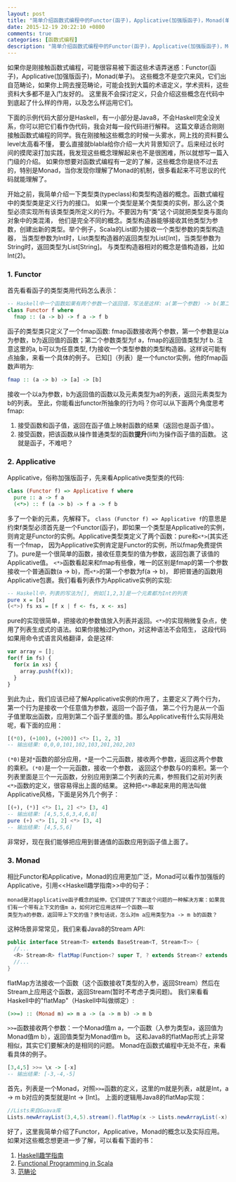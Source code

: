```yaml
---
layout: post
title: "简单介绍函数式编程中的Functor(函子)，Applicative(加强版函子)，Monad(单子)"
date: 2015-12-19 20:22:10 +0800
comments: true
categories: [函数式编程]
description: "简单介绍函数式编程中的Functor(函子)，Applicative(加强版函子)，Monad(单子)"
---
```


如果你是刚接触函数式编程，可能很容易被下面这些术语弄迷惑：Functor(函子)，Applicative(加强版函子)，Monad(单子)。
这些概念不是空穴来风，它们出自范畴论，如果你上网去搜范畴论，可能会找到大篇的术语定义，学术资料，这些资料大多都不是入门友好的。
这里我不会探讨定义，只会介绍这些概念在代码中到底起了什么样的作用，以及怎么样运用它们。

下面的示例代码大部分是Haskell，有一小部分是Java8，不会Haskell完全没关系，你可以把它们看作伪代码，我会对每一段代码进行解释。
这篇文章适合刚刚接触函数式编程的同学。我在刚接触这些概念的时候一头雾水，网上找的资料要么level太高看不懂，
要么直接就blabla给你介绍一大片背景知识了。后来经过长时间的摸爬滚打加实践，我发现这些概念理解起来也不是很困难，所以就想写一篇入门级的介绍。
如果你想要对函数式编程有一定的了解，这些概念你是绕不过去的，特别是Monad，当你发现你理解了Monad的机制，很多看起来不可思议的代码就能理解了。

开始之前，我简单介绍一下类型类(typeclass)和类型构造器的概念。函数式编程中的类型类是定义行为的接口。
如果一个类型是某个类型类的实例，那么这个类型必须实现所有该类型类所定义的行为。不要因为有“类”这个词就把类型类与面向对象中的类混淆，
他们是完全不同的概念。类型构造器能够接收其他类型为参数，创建出新的类型。举个例子，Scala的List即为接收一个类型参数的类型构造器，
当类型参数为Int时，List类型构造器的返回类型为List[Int]，当类型参数为String时，返回类型为List[String]。
与类型构造器相对的概念是值构造器，比如Int(2)。

### 1. Functor

首先看看函子的类型类用代码怎么表示：
```haskell
-- Haskell中一个函数如果有两个参数一个返回值，写法是这样: a(第一个参数) -> b(第二个参数) -> c(返回值)
class Functor f where
  fmap :: (a -> b) -> f a -> f b
```
函子的类型类只定义了一个fmap函数: fmap函数接收两个参数，第一个参数是以a为参数，b为返回值的函数；第二个参数类型为f a，fmap的返回值类型为f b.
注意这里的a, b可以为任意类型, f为接收一个类型参数的类型构造器。这样说可能有点抽象，来看一个具体的例子。
已知[]（列表）是一个functor实例，他的fmap函数声明为:
```haskell
fmap :: (a -> b) -> [a] -> [b]
```
接收一个以a为参数，b为返回值的函数以及元素类型为a的列表，返回元素类型为b的列表。
至此，你能看出functor所抽象的行为吗？你可以从下面两个角度思考fmap:
1. 接受函数和函子值，返回在函子值上映射函数的结果（返回也是函子值）。
2. 接受函数，把该函数从操作普通类型的函数**提升**(lift)为操作函子值的函数。
这就是函子，不难吧？
<!--more-->
### 2. Applicative
Applicative，俗称加强版函子，先来看Applicative类型类的代码:
```haskell
class (Functor f) => Applicative f where
  pure :: a -> f a
  (<*>) :: f (a -> b) -> f a -> f b
```
多了一个新的元素，先解释下。
`class (Functor f) => Applicative f`的意思是约束f类型必须首先是一个Functor(函子)，即如果一个类型是Applicative的实例，
则肯定是Functor的实例。Applicative类型类定义了两个函数：pure和`<*>`(其实还有一个fmap，
因为Applicative实例肯定是Functor的实例，所以fmap免费提供了)。pure是一个很简单的函数，接收任意类型的值为参数，返回包裹了该值的Applicative值。
`<*>`函数看起来和fmap有些像，唯一的区别是fmap的第一个参数接收一个普通函数(a -> b)，而`<*>`的第一个参数为f(a -> b)，
即把普通的函数用Applicative包裹。我们看看列表作为Applicative实例的实现:
```haskell
-- Haskell中，列表的写法为[], 例如[1,2,3]是一个元素都为Int的列表
pure x = [x]
(<*>) fs xs = [f x | f <- fs, x <- xs]
```
pure的实现很简单，把接收的参数值放入列表并返回。`<*>`的实现稍微复杂点，使用了列表生成式的语法。如果你接触过Python，对这种语法不会陌生，
这段代码如果用命令式语言风格翻译，会是这样:
```javascript
var array = [];
for(f in fs) {
  for(x in xs) {
    array.push(f(x));
  }
}
```
到此为止，我们应该已经了解Applicative实例的作用了，主要定义了两个行为，第一个行为是接收一个任意值为参数，返回一个函子值，
第二个行为是从一个函子值里取出函数，应用到第二个函子里面的值。那么Applicative有什么实际用处呢，看下面的应用：
```haskell
[(*0), (+100), (+200)] <*> [1, 2, 3]
-- 输出结果: 0,0,0,101,102,103,201,202,203
```
`(*0)`是对`*`函数的部分应用，`*`是一个二元函数，接收两个参数，返回这两个参数的乘积。`(*0)`是一个一元函数，接收一个参数，
返回这个参数与0的乘积。第一个列表里面是三个一元函数，分别应用到第二个列表的元素，参照我们之前对列表`<*>`函数的定义，很容易得出上面的结果。
这种把`<*>`串起来用的用法叫做Applicative风格，下面是另外几个例子：
```haskell
[(+), (*)] <*> [1, 2] <*> [3, 4]
-- 输出结果: [4,5,5,6,3,4,6,8]
pure (+) <*> [1, 2] <*> [3, 4]
-- 输出结果: [4,5,5,6]
```
非常好，现在我们能够把应用到普通值的函数应用到函子值上面了。

### 3. Monad
相比Functor和Applicative，Monad的应用更加广泛，Monad可以看作加强版的Applicative，引用<<Haskell趣学指南>>中的句子：
```
monad是对applicative函子概念的延伸，它们提供了下面这个问题的一种解决方案：如果我们有一个带有上下文的值m a，如何对它应用这样一个函数——取
类型为a的参数，返回带上下文的值？换句话说，怎么对m a应用类型为a -> m b的函数？
```
这种场景非常常见，我们来看Java8的Stream API:
```java
public interface Stream<T> extends BaseStream<T, Stream<T>> {
  //...
  <R> Stream<R> flatMap(Function<? super T, ? extends Stream<? extends R>> mapper);
  //...
}
```
flatMap方法接收一个函数（这个函数接收T类型的入参，返回Stream<R>）然后在Stream<T>上应用这个函数，返回Stream<R>(暂时不考虑子类问题)。
我们来看看Haskell中的"flatMap"（Haskell中叫做绑定）:
```haskell
(>>=) :: (Monad m) => m a -> (a -> m b) -> m b
```
`>>=`函数接收两个参数：一个Monad值m a，一个函数（入参为类型a，返回值为Monad值m b），返回值类型为Monad值m b。
这和Java8的flatMap形式上非常相似，其实它们要解决的是相同的问题。
Monad在函数式编程中无处不在，来看看具体的例子。
```haskell
[3,4,5] >>= \x -> [-x]
-- 输出结果: [-3,-4,-5]
```
首先，列表是一个Monad，对照`>>=`函数的定义，这里的m就是列表，a就是Int，a -> m b对应的类型就是Int -> [Int]。
上面的逻辑用Java8的flatMap实现：
```java
//Lists来自Guava库
Lists.newArrayList(3,4,5).stream().flatMap(x -> Lists.newArrayList(-x).stream()).collect(Collectors.toList());
```

好了，这里我简单介绍了Functor，Applicative，Monad的概念以及实际应用。如果对这些概念想更进一步了解，可以看看下面的书：  
1. [Haskell趣学指南](http://book.douban.com/subject/25803388/)  
2. [Functional Programming in Scala](http://book.douban.com/subject/20488750/)  
3. [范畴论](http://book.douban.com/subject/1894611/)  
